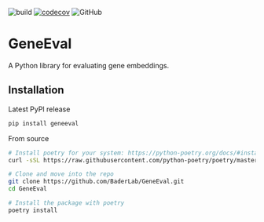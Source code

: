 ![build](https://github.com/BaderLab/GeneEval/workflows/build/badge.svg)
[![codecov](https://codecov.io/gh/BaderLab/GeneEval/branch/master/graph/badge.svg)](https://codecov.io/gh/BaderLab/GeneEval)
![GitHub](https://img.shields.io/github/license/JohnGiorgi/allennlp-multi-label-classification?color=blue)

# GeneEval

A Python library for evaluating gene embeddings.

## Installation

Latest PyPI release

```bash
pip install geneeval
```

From source

```bash
# Install poetry for your system: https://python-poetry.org/docs/#installation
curl -sSL https://raw.githubusercontent.com/python-poetry/poetry/master/get-poetry.py | python

# Clone and move into the repo
git clone https://github.com/BaderLab/GeneEval.git
cd GeneEval

# Install the package with poetry
poetry install
```